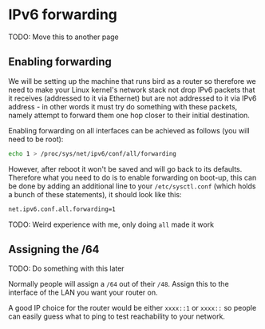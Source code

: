 IPv6 forwarding
===============

TODO: Move this to another page

## Enabling forwarding

We will be setting up the machine that runs bird as a router so therefore
we need to make your Linux kernel's network stack not drop IPv6 packets
that it receives (addressed to it via Ethernet) but are not addressed to
it via IPv6 address - in other words it must try do something with these packets,
namely attempt to forward them one hop closer to their initial destination.

Enabling forwarding on all interfaces can be achieved as follows (you will need
to be root):

```bash
echo 1 > /proc/sys/net/ipv6/conf/all/forwarding
```

However, after reboot it won't be saved and will go back to its defaults. Therefore
what you need to do is to enable forwarding on boot-up, this can be done by
adding an additional line to your `/etc/sysctl.conf` (which holds a bunch of
these statements), it should look like this:

```bash
net.ipv6.conf.all.forwarding=1
```

TODO: Weird experience with me, only doing `all` made it work

## Assigning the /64

TODO: Do something with this later

Normally people will assign a `/64` out of their `/48`. Assign this to the interface of the LAN you want your router on.

A good IP choice for the router would be either `xxxx::1` or `xxxx::` so people can easily guess what to ping to test reachability to your network.
